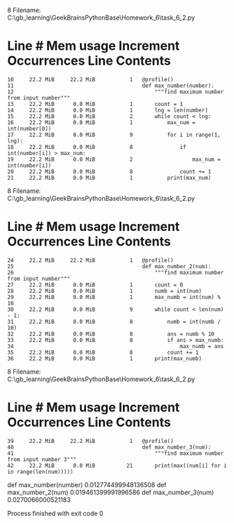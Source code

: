 8
Filename: C:\gb_learning\GeekBrainsPythonBase\Homework_6\task_6_2.py

Line #    Mem usage    Increment  Occurrences   Line Contents
=============================================================
    10     22.2 MiB     22.2 MiB           1   @profile()
    11                                         def max_number(number):
    12                                             """find maximum number from input number"""
    13     22.2 MiB      0.0 MiB           1       count = 1
    14     22.2 MiB      0.0 MiB           1       lng = len(number)
    15     22.2 MiB      0.0 MiB           2       while count < lng:
    16     22.2 MiB      0.0 MiB           1           max_num = int(number[0])
    17     22.2 MiB      0.0 MiB           9           for i in range(1, lng):
    18     22.2 MiB      0.0 MiB           8               if int(number[i]) > max_num:
    19     22.2 MiB      0.0 MiB           2                   max_num = int(number[i])
    20     22.2 MiB      0.0 MiB           8               count += 1
    21     22.2 MiB      0.0 MiB           1           print(max_num)


8
Filename: C:\gb_learning\GeekBrainsPythonBase\Homework_6\task_6_2.py

Line #    Mem usage    Increment  Occurrences   Line Contents
=============================================================
    24     22.2 MiB     22.2 MiB           1   @profile()
    25                                         def max_number_2(num):
    26                                             """find maximum number from input number"""
    27     22.2 MiB      0.0 MiB           1       count = 0
    28     22.2 MiB      0.0 MiB           1       numb = int(num)
    29     22.2 MiB      0.0 MiB           1       max_numb = int(num) % 10
    30     22.2 MiB      0.0 MiB           9       while count < len(num) - 1:
    31     22.2 MiB      0.0 MiB           8           numb = int(numb / 10)
    32     22.2 MiB      0.0 MiB           8           ans = numb % 10
    33     22.2 MiB      0.0 MiB           8           if ans > max_numb:
    34                                                     max_numb = ans
    35     22.2 MiB      0.0 MiB           8           count += 1
    36     22.2 MiB      0.0 MiB           1       print(max_numb)


8
Filename: C:\gb_learning\GeekBrainsPythonBase\Homework_6\task_6_2.py

Line #    Mem usage    Increment  Occurrences   Line Contents
=============================================================
    39     22.2 MiB     22.2 MiB           1   @profile()
    40                                         def max_number_3(num):
    41                                             """find maximum number from input number 3"""
    42     22.2 MiB      0.0 MiB          21       print(max((num[i] for i in range(len(num)))))


def max_number(number)  0.012774499948136508
def max_number_2(num)   0.019461399991996586
def max_number_3(num)   0.0270066000521183

Process finished with exit code 0